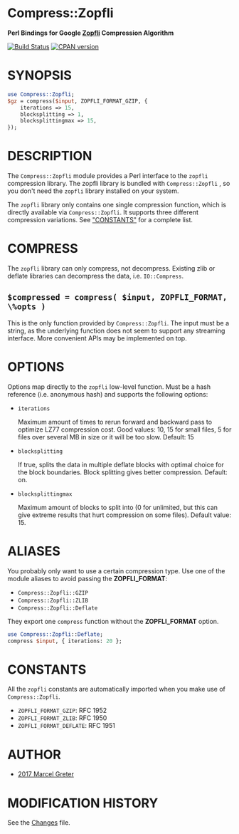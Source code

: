 Compress::Zopfli
================

**Perl Bindings for Google [Zopfli][1] Compression Algorithm**

[![Build Status](https://travis-ci.org/mgreter/perl-zopfli.svg?branch=master)][2]
[![CPAN version](https://badge.fury.io/pl/Compress-Zopfli.svg)][3]

[1]: https://github.com/google/zopfli
[2]: https://travis-ci.org/mgreter/perl-zopfli
[3]: http://badge.fury.io/pl/Compress-Zopfli

# SYNOPSIS

```perl
use Compress::Zopfli;
$gz = compress($input, ZOPFLI_FORMAT_GZIP, {
    iterations => 15,
    blocksplitting => 1,
    blocksplittingmax => 15,
});
```

# DESCRIPTION

The `Compress::Zopfli` module provides a Perl interface to the `zopfli`
compression library. The zopfli library is bundled with `Compress::Zopfli`
, so you don't need the `zopfli` library installed on your system.

The `zopfli` library only contains one single compression function, which
is directly available via `Compress::Zopfli`. It supports three different
compression variations. See ["CONSTANTS"](#constants) for a complete list.

# COMPRESS

The `zopfli` library can only compress, not decompress. Existing zlib or
deflate libraries can decompress the data, i.e. `IO::Compress`.

## `$compressed = compress( $input, ZOPFLI_FORMAT, \%opts )`

This is the only function provided by `Compress::Zopfli`. The input must
be a string, as the underlying function does not seem to support any streaming
interface. More convenient APIs may be implemented on top.

# OPTIONS

Options map directly to the `zopfli` low-level function. Must be a hash
reference (i.e. anonymous hash) and supports the following options:

- `iterations`

    Maximum amount of times to rerun forward and backward pass to optimize LZ77
    compression cost. Good values: 10, 15 for small files, 5 for files over
    several MB in size or it will be too slow. Default: 15

- `blocksplitting`

    If true, splits the data in multiple deflate blocks with optimal choice for
    the block boundaries. Block splitting gives better compression. Default: on.

- `blocksplittingmax`

    Maximum amount of blocks to split into (0 for unlimited, but this can give
    extreme results that hurt compression on some files). Default value: 15.

# ALIASES

You probably only want to use a certain compression type. Use one of
the module aliases to avoid passing the **ZOPFLI_FORMAT**:

- `Compress::Zopfli::GZIP`
- `Compress::Zopfli::ZLIB`
- `Compress::Zopfli::Deflate`

They export one `compress` function without the **ZOPFLI_FORMAT** option.

```perl
use Compress::Zopfli::Deflate;
compress $input, { iterations: 20 };
```

# CONSTANTS

All the `zopfli` constants are automatically imported when you make use
of `Compress::Zopfli`.

- `ZOPFLI_FORMAT_GZIP`: RFC 1952
- `ZOPFLI_FORMAT_ZLIB`: RFC 1950
- `ZOPFLI_FORMAT_DEFLATE`: RFC 1951

# AUTHOR

- [2017 Marcel Greter][4]

[4]: https://github.com/mgreter

# MODIFICATION HISTORY

See the [Changes][5] file.

[5]: ./Changes
